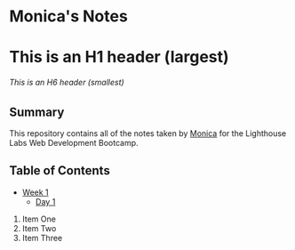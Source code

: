 # Monica's Notes

# This is an H1 header (largest)
###### This is an H6 header (smallest)

## Summary 

This repository contains all of the notes taken by [Monica](https://github.com/MonicaCarbajal) for the Lighthouse Labs Web Development Bootcamp.

## Table of Contents
* [Week 1](https://github.com/MonicaCarbajal/lighthouse-web-notes/tree/main/Week_1)
  * [Day 1](https://github.com/MonicaCarbajal/lighthouse-web-notes/tree/main/Week_1/Day_1)

1. Item One 
2. Item Two
3. Item Three
